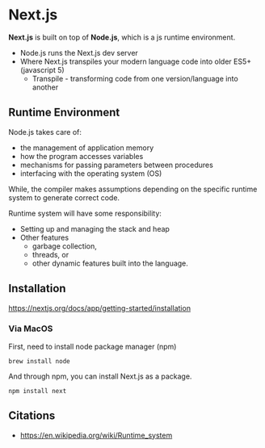 # Next.js

**Next.js** is built on top of **Node.js**, which is a js runtime environment.

- Node.js runs the Next.js dev server
- Where Next.js transpiles your modern language code into older ES5+ (javascript 5)
    - Transpile - transforming code from one version/language into another



## Runtime Environment

Node.js takes care of: 

- the management of application memory
- how the program accesses variables
- mechanisms for passing parameters between procedures
- interfacing with the operating system (OS)
 
While, the compiler makes assumptions depending on the specific runtime system to generate correct code. 

Runtime system will have some responsibility:

- Setting up and managing the stack and heap 
- Other features
    - garbage collection, 
    - threads, or 
    - other dynamic features built into the language.

## Installation

https://nextjs.org/docs/app/getting-started/installation

### Via MacOS

First, need to install node package manager (npm)
```
brew install node
```

And through npm, you can install Next.js as a package. 
```
npm install next
```



## Citations

- https://en.wikipedia.org/wiki/Runtime_system